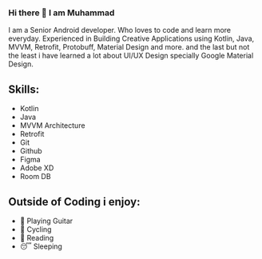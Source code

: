 ### Hi there 👋 I am Muhammad

I am a Senior Android developer. Who loves to code and learn more everyday.
Experienced in Building Creative Applications using Kotlin, Java, MVVM, Retrofit, Protobuff, Material Design and more.
and the last but not the least i have learned a lot about UI/UX Design specially Google Material Design.

## Skills:

- Kotlin
- Java
- MVVM Architecture
- Retrofit
- Git
- Github
- Figma
- Adobe XD
- Room DB

## Outside of Coding i enjoy:

- 🎸 Playing Guitar
- 🚴 Cycling
- 📖 Reading
- 😴 Sleeping
